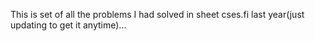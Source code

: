 This is set of all the problems I had solved in sheet cses.fi last year(just updating to get it anytime)...
